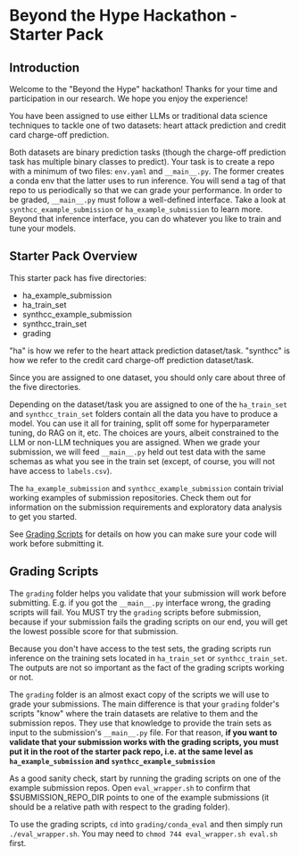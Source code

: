 # Beyond the Hype Hackathon - Starter Pack

## Introduction

Welcome to the "Beyond the Hype" hackathon! Thanks for your time and participation in our
research. We hope you enjoy the experience!

You have been assigned to use either LLMs
or traditional data science techniques to tackle one of two datasets: heart attack prediction
and credit card charge-off prediction.

Both datasets are binary prediction tasks (though the charge-off prediction task has multiple
binary classes to predict). Your task is to create a repo with a minimum of two files: 
`env.yaml` and `__main__.py`. The former creates a conda env that the latter uses to run
inference. You will send a tag of that repo to us periodically so that we can grade your
performance. In order to be graded, `__main__.py` must follow a well-defined interface. 
Take a look at `synthcc_example_submission` or `ha_example_submission` to learn more. 
Beyond that inference interface, you can do whatever you like
to train and tune your models.

## Starter Pack Overview

This starter pack has five directories:
- ha_example_submission
- ha_train_set
- synthcc_example_submission
- synthcc_train_set
- grading

"ha" is how we refer to the heart attack prediction dataset/task. "synthcc" is how we refer to
the credit card charge-off prediction dataset/task.

Since you are assigned to one dataset, you should only care about three of the five directories.

Depending on the dataset/task you are assigned to one of the `ha_train_set` and 
`synthcc_train_set` folders contain all the data you have to produce a model. You can
use it all for training, split off some for hyperparameter tuning, do RAG on it, etc. The
choices are yours, albeit constrained to the LLM or non-LLM techniques you are assigned. 
When we grade your submission, we will feed `__main__.py` held out test
data with the same schemas as what you see in the train set (except, of course, you will
not have access to `labels.csv`).

The `ha_example_submission` and `synthcc_example_submission` contain trivial working examples
of submission repositories. Check them out for information on the submission requirements
and exploratory data analysis to get you started.

See [Grading Scripts](#grading-scripts) for details on how you can make sure your code
will work before submitting it.

## Grading Scripts
The `grading` folder helps you validate that your submission will work before submitting. 
E.g. if you got the `__main__.py` interface wrong, the grading scripts will fail. You MUST
try the `grading` scripts before submission, because if your submission fails the grading
scripts on our end, you will get the lowest possible score for that submission.

Because you don't have access to the test sets, the grading scripts run inference on 
the training sets located in `ha_train_set` or `synthcc_train_set`. The outputs are 
not so important as the fact of the grading scripts working or not.

The `grading` folder is an almost exact copy of the scripts we will use to grade your 
submissions. The main difference is that your `grading` folder's scripts "know" where 
the train datasets are relative to them and the submission repos. They use that knowledge 
to provide the train sets as input to the submission's `__main__.py` file. For that 
reason, **if you want to validate that your submission works with the grading scripts, 
you must put it in the root of the starter pack repo, i.e. at the same level as 
`ha_example_submission` and `synthcc_example_submission`**

As a good sanity check, start by running the grading scripts on one of the example 
submission repos. Open `eval_wrapper.sh` to confirm that $SUBMISSION_REPO_DIR points to one of
the example submissions (it should be a relative path with respect to the grading folder). 

To use the grading scripts, `cd` into `grading/conda_eval` and then simply run 
`./eval_wrapper.sh`. You may need to `chmod 744 eval_wrapper.sh eval.sh` first.